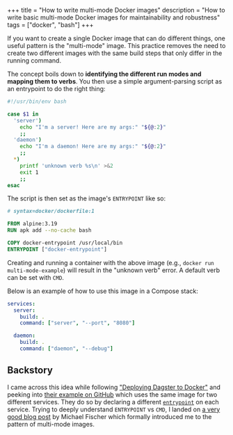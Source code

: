 +++
title = "How to write multi-mode Docker images"
description = "How to write basic multi-mode Docker images for maintainability and robustness"
tags = ["docker", "bash"]
+++

If you want to create a single Docker image that can do different things,
one useful pattern is the "multi-mode" image.
This practice removes the need to create two different images with
the same build steps that only differ in the running command.

The concept boils down to **identifying the different run modes
and mapping them to verbs**.
You then use a simple argument-parsing script as an entrypoint to do the right thing:

```bash
#!/usr/bin/env bash

case $1 in
  'server')
    echo "I'm a server! Here are my args:" "${@:2}"
    ;;
  'daemon')
    echo "I'm a daemon! Here are my args:" "${@:2}"
    ;;
  *)
    printf 'unknown verb %s\n' >&2
    exit 1
    ;;
esac
```

The script is then set as the image's `ENTRYPOINT` like so:

```Dockerfile
# syntax=docker/dockerfile:1

FROM alpine:3.19
RUN apk add --no-cache bash

COPY docker-entrypoint /usr/local/bin
ENTRYPOINT ["docker-entrypoint"]
```

Creating and running a container with the above image
(e.g., `docker run multi-mode-example`) will result in the "unknown verb" error.
A default verb can be set with `CMD`.

Below is an example of how to use this image in a Compose stack:

```yaml
services:
  server:
    build: .
    command: ["server", "--port", "8080"]

  daemon:
    build: .
    command: ["daemon", "--debug"]
```

## Backstory

I came across this idea while following ["Deploying Dagster to Docker"][1] and peeking into
[their example on GitHub][2] which uses the same image for two different services.
They do so by declaring a different [`entrypoint`][3] on each service.
Trying to deeply understand `ENTRYPOINT` vs `CMD`, I landed on [a very good blog post][4]
by Michael Fischer which formally introduced me to the pattern of multi-mode images.


[1]: https://docs.dagster.io/deployment/guides/docker
[2]: https://github.com/dagster-io/dagster/tree/master/examples/deploy_docker
[3]: https://docs.docker.com/compose/compose-file/05-services/#entrypoint
[4]: https://aws.amazon.com/blogs/opensource/demystifying-entrypoint-cmd-docker/
